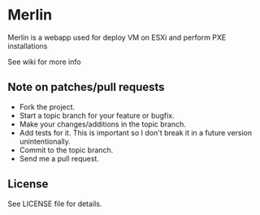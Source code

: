 Merlin
=======================

Merlin is a webapp used for deploy VM on ESXi and perform PXE installations

See wiki for more info

Note on patches/pull requests
-----------------------------
 
 * Fork the project.
 * Start a topic branch for your feature or bugfix.
 * Make your changes/additions in the topic branch.
 * Add tests for it. This is important so I don't break it in a future version unintentionally.
 * Commit to the topic branch.
 * Send me a pull request.

License
-------

See LICENSE file for details.

